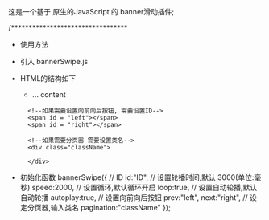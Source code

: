 这是一个基于 原生的JavaScript 的 banner滑动插件;

/*********************************
* 使用方法
* 引入 bannerSwipe.js 
* HTML的结构如下
	<!--整体结构 需要设置id-->
	<div id = "ID">
		<ul>
			<li>
				... content
			</li>
		</ul>
		
		<!--如果需要设置向前向后按钮, 需要设置ID-->
		<span id = "left"></span>
		<span id = "right"></span>
		
		<!--如果需要分页器 需要设置类名-->
		<div class="className">
			
		</div>
	</div>
* 初始化函数
	bannerSwipe({
		//	ID
		id:"ID",
		//	设置轮播时间,默认 3000(单位:毫秒)
		speed:2000,
		//	设置循环,默认循环开启
		loop:true,
		//	设置自动轮播,默认自动轮播
		autoplay:true,
		//	设置向前向后按钮
		prev:"left",
		next:"right",
		//	设定分页器,输入类名
		pagination:"className"
	});